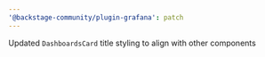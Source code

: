 ```yaml
---
'@backstage-community/plugin-grafana': patch
---
```


Updated `DashboardsCard` title styling to align with other components
